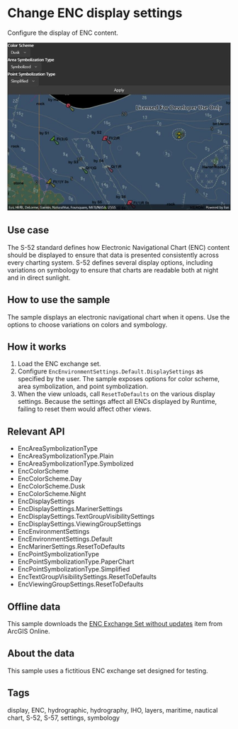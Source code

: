 # Change ENC display settings

Configure the display of ENC content.

![Image of change ENC display settings app](changeencdisplaysettings.jpg)

## Use case

The S-52 standard defines how Electronic Navigational Chart (ENC) content should be displayed to ensure that data is presented consistently across every charting system. S-52 defines several display options, including variations on symbology to ensure that charts are readable both at night and in direct sunlight.

## How to use the sample

The sample displays an electronic navigational chart when it opens. Use the options to choose variations on colors and symbology.

## How it works

1. Load the ENC exchange set.
2. Configure `EncEnvironmentSettings.Default.DisplaySettings` as specified by the user. The sample exposes options for color scheme, area symbolization, and point symbolization.
3. When the view unloads, call `ResetToDefaults` on the various display settings. Because the settings affect all ENCs displayed by Runtime, failing to reset them would affect other views.

## Relevant API

* EncAreaSymbolizationType
* EncAreaSymbolizationType.Plain
* EncAreaSymbolizationType.Symbolized
* EncColorScheme
* EncColorScheme.Day
* EncColorScheme.Dusk
* EncColorScheme.Night
* EncDisplaySettings
* EncDisplaySettings.MarinerSettings
* EncDisplaySettings.TextGroupVisibilitySettings
* EncDisplaySettings.ViewingGroupSettings
* EncEnvironmentSettings
* EncEnvironmentSettings.Default
* EncMarinerSettings.ResetToDefaults
* EncPointSymbolizationType
* EncPointSymbolizationType.PaperChart
* EncPointSymbolizationType.Simplified
* EncTextGroupVisibilitySettings.ResetToDefaults
* EncViewingGroupSettings.ResetToDefaults

## Offline data

This sample downloads the [ENC Exchange Set without updates](https://www.arcgis.com/home/item.html?id=9d2987a825c646468b3ce7512fb76e2d) item from ArcGIS Online.

## About the data

This sample uses a fictitious ENC exchange set designed for testing.

## Tags

display, ENC, hydrographic, hydrography, IHO, layers, maritime, nautical chart, S-52, S-57, settings, symbology